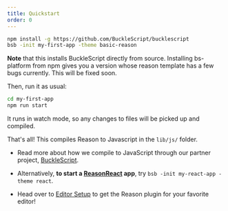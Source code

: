 ```yaml
---
title: Quickstart
order: 0
---
```


```sh
npm install -g https://github.com/BuckleScript/bucklescript
bsb -init my-first-app -theme basic-reason
```

**Note** that this installs BuckleScript directly from source. Installing bs-platform from npm gives you a version whose reason template has a few bugs currently. This will be fixed soon.

Then, run it as usual:

```sh
cd my-first-app
npm run start
```

It runs in watch mode, so any changes to files will be picked up and compiled.

That's all! This compiles Reason to Javascript in the `lib/js/` folder.

- Read more about how we compile to JavaScript through our partner project, [BuckleScript](http://bucklescript.github.io/bucklescript/Manual.html).

- Alternatively, **to start a [ReasonReact](//reasonml.github.io/reason-react/docs/en/installation.html) app**, try `bsb -init my-react-app -theme react`.

- Head over to [Editor Setup](/guide/editor-tools/global-installation) to get the Reason plugin for your favorite editor!
